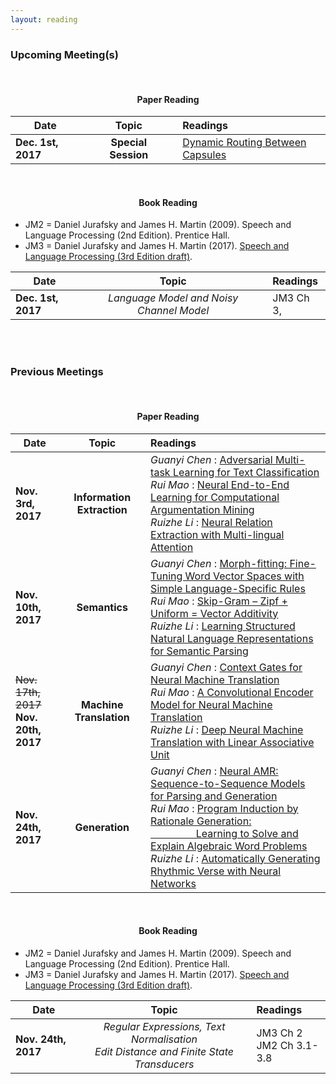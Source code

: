 ```yaml
---
layout: reading
---
```


### Upcoming Meeting(s)

<br />

<center><h4><b>Paper Reading</b></h4></center>

| **Date**       || **Topic**  || **Readings**  |
| ------------- |-------------|:-------------:|-------------|:-------------|
| **Dec. 1st, 2017**| | **Special Session**| | [Dynamic Routing Between Capsules](https://arxiv.org/pdf/1710.09829.pdf) |

<br/>

<center><h4><b>Book Reading</b></h4></center>

* JM2 = Daniel Jurafsky and James H. Martin (2009). Speech and Language Processing (2nd Edition). Prentice Hall.
* JM3 = Daniel Jurafsky and James H. Martin (2017). [Speech and Language Processing (3rd Edition draft)](https://web.stanford.edu/~jurafsky/slp3/).

| **Date**       || **Topic**  || **Readings**  |
| ------------- |-------------|:-------------:|-------------|:-------------|
| **Dec. 1st, 2017**| | *Language Model and Noisy Channel Model* | | JM3 Ch 3,  |

<br/>
<br/>

### Previous Meetings
<br />

<center><h4><b>Paper Reading</b></h4></center>

| **Date**       || **Topic**  || **Readings**  |
| ------------- |-------------|:-------------:|-------------|:-------------|
| **Nov. 3rd, 2017**| | **Information<br/>Extraction**| |*Guanyi Chen* : [Adversarial Multi-task Learning for Text Classification](https://arxiv.org/pdf/1704.05742.pdf)<br />*Rui Mao* : [Neural End-to-End Learning for Computational Argumentation Mining](https://www.ukp.tu-darmstadt.de/fileadmin/user_upload/FSP/acl_arg_min_frame2017_4.pdf)<br />*Ruizhe Li* : [Neural Relation Extraction with Multi-lingual Attention](http://nlp.csai.tsinghua.edu.cn/~lyk/publications/acl2017_mnre.pdf) |
| **Nov. 10th, 2017**| | **Semantics**| |*Guanyi Chen* : [Morph-fitting: Fine-Tuning Word Vector Spaces with Simple Language-Specific Rules](http://mi.eng.cam.ac.uk/~sjy/papers/vmro17.pdf)<br />*Rui Mao* : [Skip-Gram – Zipf + Uniform = Vector Additivity](http://www.aclweb.org/anthology/P17-1007)<br />*Ruizhe Li* : [Learning Structured Natural Language Representations for Semantic Parsing](http://aclweb.org/anthology/P17-1005) |
| ~~Nov. 17th, 2017~~<br/>**Nov. 20th, 2017**| | **Machine<br/>Translation**| |*Guanyi Chen* : [Context Gates for Neural Machine Translation](http://www.aclweb.org/anthology/Q17-1007)<br />*Rui Mao* : [A Convolutional Encoder Model for Neural Machine Translation](http://www.aclweb.org/anthology/P17-1012)<br />*Ruizhe Li* : [Deep Neural Machine Translation with Linear Associative Unit](http://www.aclweb.org/anthology/P17-1013) |
| **Nov. 24th, 2017**| | **Generation**| |*Guanyi Chen* : [Neural AMR: Sequence-to-Sequence Models for Parsing and Generation](https://arxiv.org/pdf/1704.08381.pdf)<br />*Rui Mao* : [Program Induction by Rationale Generation: <br/> &emsp;&emsp;&emsp;&emsp;&nbsp;&nbsp;Learning to Solve and Explain Algebraic Word Problems](http://www.aclweb.org/anthology/P17-1015)<br />*Ruizhe Li* : [Automatically Generating Rhythmic Verse with Neural Networks](http://www.aclweb.org/anthology/P17-1016) |

<br/>

<center><h4><b>Book Reading</b></h4></center>

* JM2 = Daniel Jurafsky and James H. Martin (2009). Speech and Language Processing (2nd Edition). Prentice Hall.
* JM3 = Daniel Jurafsky and James H. Martin (2017). [Speech and Language Processing (3rd Edition draft)](https://web.stanford.edu/~jurafsky/slp3/).

| **Date**       || **Topic**  || **Readings**  |
| ------------- |-------------|:-------------:|-------------|:-------------|
| **Nov. 24th, 2017**| | *Regular Expressions, Text Normalisation<br/>Edit Distance and Finite State Transducers* | | JM3 Ch 2 <br/> JM2 Ch 3.1-3.8 |

<br/>
<br/>

